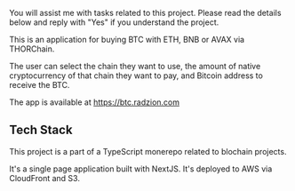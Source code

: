 You will assist me with tasks related to this project. Please read the details below and reply with "Yes" if you understand the project.

This is an application for buying BTC with ETH, BNB or AVAX via THORChain.

The user can select the chain they want to use, the amount of native cryptocurrency of that chain they want to pay, and Bitcoin address to receive the BTC.

The app is available at https://btc.radzion.com

## Tech Stack

This project is a part of a TypeScript monerepo related to blochain projects.

It's a single page application built with NextJS. It's deployed to AWS via CloudFront and S3.
